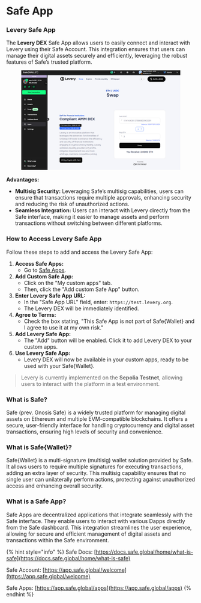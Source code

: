# Safe App

### Levery Safe App

The **Levery DEX** Safe App allows users to easily connect and interact with Levery using their Safe Account. This integration ensures that users can manage their digital assets securely and efficiently, leveraging the robust features of Safe’s trusted platform.

<figure><img src="../.gitbook/assets/safe-screenshot.jpg" alt=""><figcaption></figcaption></figure>

**Advantages:**

* **Multisig Security:** Leveraging Safe’s multisig capabilities, users can ensure that transactions require multiple approvals, enhancing security and reducing the risk of unauthorized actions.
* **Seamless Integration:** Users can interact with Levery directly from the Safe interface, making it easier to manage assets and perform transactions without switching between different platforms.

### How to Access Levery Safe App

Follow these steps to add and access the Levery Safe App:

1. **Access Safe Apps:**
   * Go to [Safe Apps](https://app.safe.global/apps).
2. **Add Custom Safe App:**
   * Click on the "My custom apps" tab.
   * Then, click the "Add custom Safe App" button.
3. **Enter Levery Safe App URL:**
   * In the "Safe App URL" field, enter: `https://test.levery.org`.
   * The Levery DEX will be immediately identified.
4. **Agree to Terms:**
   * Check the box stating, "This Safe App is not part of Safe{Wallet} and I agree to use it at my own risk."
5. **Add Levery Safe App:**
   * The "Add" button will be enabled. Click it to add Levery DEX to your custom apps.
6. **Use Levery Safe App:**
   * Levery DEX will now be available in your custom apps, ready to be used with your Safe{Wallet}.

> Levery is currently implemented on the **Sepolia Testnet**, allowing users to interact with the platform in a test environment.

### **What is Safe?**

Safe (prev. Gnosis Safe) is a widely trusted platform for managing digital assets on Ethereum and multiple EVM-compatible blockchains. It offers a secure, user-friendly interface for handling cryptocurrency and digital asset transactions, ensuring high levels of security and convenience.

### **What is Safe{Wallet}?**

Safe{Wallet} is a multi-signature (multisig) wallet solution provided by Safe. It allows users to require multiple signatures for executing transactions, adding an extra layer of security. This multisig capability ensures that no single user can unilaterally perform actions, protecting against unauthorized access and enhancing overall security.

### **What is a Safe App?**

Safe Apps are decentralized applications that integrate seamlessly with the Safe interface. They enable users to interact with various Dapps directly from the Safe dashboard. This integration streamlines the user experience, allowing for secure and efficient management of digital assets and transactions within the Safe environment.

{% hint style="info" %}
Safe Docs: [https://docs.safe.global/home/what-is-safe](https://docs.safe.global/home/what-is-safe)

Safe Account: [https://app.safe.global/welcome](https://app.safe.global/welcome)

Safe Apps: [https://app.safe.global/apps](https://app.safe.global/apps)
{% endhint %}
